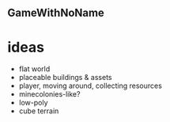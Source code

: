 ## GameWithNoName

# ideas

- flat world
- placeable buildings & assets
- player, moving around, collecting resources
- minecolonies-like?
- low-poly
- cube terrain